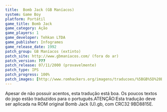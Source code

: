 ```yaml
---
title:  Bomb Jack (GB Maníacos)
system: Game Boy
platform: Portátil
game_title: Bomb Jack
game_category: Ação
game_players: 1
game_developer: Tehkan LTDA
game_publisher: Infogrames
game_release_date: 1992
patch_group: GB Maníacos (extinto)
patch_site: http://www.gbmaniacos.com/ (fora do ar)
patch_version: ???
patch_release: 07/11/2000 (provavelmente)
patch_type: IPS
patch_progress: 100%
patch_images: [http://www.romhackers.org/imagens/traducoes/%5BGB%5D%20Bomb%20Jack%20-%20GB%20Man%C3%ADacos%20-%2001.png,http://www.romhackers.org/imagens/traducoes/%5BGB%5D%20Bomb%20Jack%20-%20GB%20Man%C3%ADacos%20-%2002.png,http://www.romhackers.org/imagens/traducoes/%5BGB%5D%20Bomb%20Jack%20-%20GB%20Man%C3%ADacos%20-%2003.png]
---
```

Apesar de não possuir acentos, esta tradução está boa. Os poucos textos do jogo estão traduzidos para o português.ATENÇÃO:Esta tradução deve ser aplicada na ROM original Bomb Jack (U).gb, com CRC32 9BD8815E.
